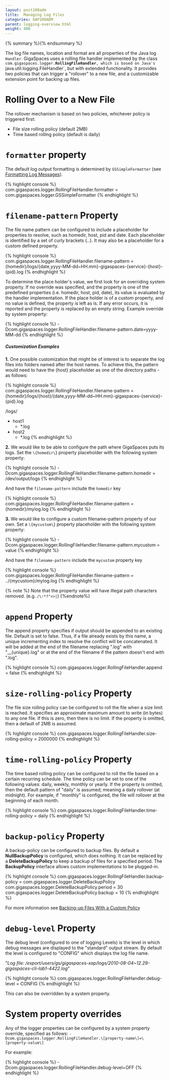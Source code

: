 ```yaml
---
layout: post100adm
title:  Managing Log Files
categories: XAP100ADM
parent: logging-overview.html
weight: 400
---
```


{% summary %}{% endsummary %}

The log file names, location and format are all properties of the Java log `Handler`. GigaSpaces uses a rolling file handler implemented by the class `com.gigaspaces.logger.`**`RollingFileHandler`**`, which is based on Java's `java.util.logging.FileHandler`, but with extended functionality. It provides two policies that can trigger a "rollover" to a new file, and a customizable extension point for backing up files.

# Rolling Over to a New File

The rollover mechanism is based on two policies, whichever policy is triggered first:

- File size rolling policy (default 2MB)
- Time based rolling policy (default is daily)

# `formatter` property

The default log output formatting is determined by `GSSimpleFormatter` (see [Formatting Log Messages](./logging-formatting-messages.html)).

{% highlight console %}
com.gigaspaces.logger.RollingFileHandler.formatter = com.gigaspaces.logger.GSSimpleFormatter
{% endhighlight %}

# `filename-pattern` Property

The file name pattern can be configured to include a placeholder for properties to resolve, such as homedir, host, pid and date. Each placeholder is identified by a set of curly brackets \{..\}. It may also be a placeholder for a custom defined property.

{% highlight console %}
com.gigaspaces.logger.RollingFileHandler.filename-pattern = {homedir}/logs/{date,yyyy-MM-dd~HH.mm}-gigaspaces-{service}-{host}-{pid}.log
{% endhighlight %}

To determine the place holder's value, we first look for an overriding system property. If no override was specified, and the property is one of the predefined properties (i.e. homedir, host, pid, date), its value is evaluated by the handler implementation. If the place holder is of a custom property, and no value is defined, the property is left as is. If any error occurs, it is reported and the property is replaced by an empty string. Example override by system property:

{% highlight console %}
-Dcom.gigaspaces.logger.RollingFileHandler.filename-pattern.date=yyyy-MM-dd
{% endhighlight %}

##### Customization Examples

**1.** One possible customization that might be of interest is to separate the log files into folders named after the host names.
To achieve this, the pattern would need to have the \{host\} placeholder as one of the directory paths - as follows:

{% highlight console %}
com.gigaspaces.logger.RollingFileHandler.filename-pattern = {homedir}/logs/{host}/{date,yyyy-MM-dd~HH.mm}-gigaspaces-{service}-{pid}.log

<GigaSpace>/logs/
  + host1
      - *.log
  + host2
      - *.log
{% endhighlight %}

**2.** We would like to be able to configure the path where GigaSpaces puts its logs.
Set the `\{homedir\`} property placeholder with the following system property:

{% highlight console %}
-Dcom.gigaspaces.logger.RollingFileHandler.filename-pattern.homedir = /dev/output/logs
{% endhighlight %}

And have the `filename-pattern` include the `homedir` key

{% highlight console %}
com.gigaspaces.logger.RollingFileHandler.filename-pattern = {homedir}/mylog.log
{% endhighlight %}

**3.** We would like to configure a custom filename-pattern property of our own.
Set a `\{mycustom\`} property placeholder with the following system property:

{% highlight console %}
-Dcom.gigaspaces.logger.RollingFileHandler.filename-pattern.mycustom = value
{% endhighlight %}

And have the `filename-pattern` include the `mycustom` property key

{% highlight console %}
com.gigaspaces.logger.RollingFileHandler.filename-pattern = ../{mycustom}/mylog.log
{% endhighlight %}

{% note %}
Note that the property value will have illegal path characters removed. (e.g. `/\:*?"<>|`)
{%endnote%}

# `append` Property

The append property specifies if output should be appended to an existing file. Default is set to false. Thus, if a file already exists by this name, a unique incrementing index to resolve the conflict will be concatenated. It will be added at the end of the filename replacing ".log" with "__\{unique\}.log" or at the end of the filename if the pattern doesn't end with ".log".

{% highlight console %}
com.gigaspaces.logger.RollingFileHandler.append = false
{% endhighlight %}

# `size-rolling-policy` Property

The file size rolling policy can be configured to roll the file when a size limit is reached. It specifies an approximate maximum amount to write (in bytes) to any one file. If this is zero, then there is no limit. If the property is omitted, then a default of 2MB is assumed.

{% highlight console %}
com.gigaspaces.logger.RollingFileHandler.size-rolling-policy = 2000000
{% endhighlight %}

# `time-rolling-policy` Property

The time based rolling policy can be configured to roll the file based on a certain recurring schedule. The time policy can be set to one of the following values: daily, weekly, monthly or yearly. If the property is omitted, then the default pattern of "daily" is assumed; meaning a daily rollover (at midnight). For example, if "monthly" is configured, the file will rollover at the beginning of each month.

{% highlight console %}
com.gigaspaces.logger.RollingFileHandler.time-rolling-policy = daily
{% endhighlight %}

# `backup-policy` Property

A backup-policy can be configured to backup files. By default a **NullBackupPolicy** is configured, which does nothing. It can be replaced by a **DeleteBackupPolicy** to keep a backup of files for a specified period. The **BackupPolicy** interface allows custom implementations to be plugged-in.

{% highlight console %}
com.gigaspaces.logger.RollingFileHandler.backup-policy = com.gigaspaces.logger.DeleteBackupPolicy
com.gigaspaces.logger.DeleteBackupPolicy.period = 30
com.gigaspaces.logger.DeleteBackupPolicy.backup = 10
{% endhighlight %}

For more information see [Backing-up Files With a Custom Policy](./logging-backing-custom-policy.html)

# `debug-level` Property

The debug level (configured to one of logging Levels) is the level in which debug messages are displayed to the "standard" output stream. By default the level is configured to "CONFIG" which displays the log file name.

"_Log file: /export/users/gs/gigaspaces-xap/logs/2010-08-04~12.29-gigaspaces-cli-lab1-4422.log_"

{% highlight console %}
com.gigaspaces.logger.RollingFileHandler.debug-level = CONFIG
{% endhighlight %}

This can also be overridden by a system property.

# System property overrides

Any of the logger properties can be configured by a system property override, specified as follows:
`-Dcom.gigaspaces.logger.RollingFileHandler.\[property-name\]=\[property-value\]`

For example:

{% highlight console %}
-Dcom.gigaspaces.logger.RollingFileHandler.debug-level=OFF
{% endhighlight %}

